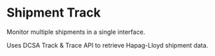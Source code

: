 # Shipment Track

Monitor multiple shipments in a single interface.

Uses DCSA Track & Trace API to retrieve Hapag-Lloyd shipment data.